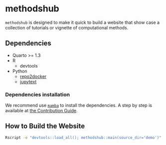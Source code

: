 # methodshub

`methodshub` is designed to make it quick to build a website that show case a collection of tutorials or vignette of computational methods.

## Dependencies

- Quarto >= 1.3
- R
  - devtools
- Python
  - [repo2docker](https://repo2docker.readthedocs.io/)
  - [jupytext](https://jupytext.readthedocs.io/)

### Dependencies installation

We recommend use [`mamba`](https://mamba.readthedocs.io/) to install the dependencies. A step by step is available at [the Contribution Guide](CONTRIBUTING.md#how-to).

## How to Build the Website

```bash
Rscript -e "devtools::load_all(); methodshub::main(source_dir='demo')"
```